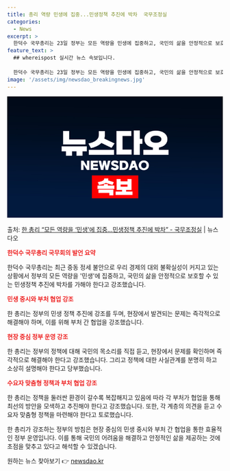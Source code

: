 ```yaml
---
title: 총리 역량 민생에 집중...민생정책 추진에 박차  국무조정실
categories:
  - News
excerpt: >
  한덕수 국무총리는 23일 정부는 모든 역량을 민생에 집중하고, 국민의 삶을 안정적으로 보호할 수 있는 민생정…
feature_text: >
  ## whereispost 실시간 뉴스 속보입니다.

  한덕수 국무총리는 23일 정부는 모든 역량을 민생에 집중하고, 국민의 삶을 안정적으로 보호할 수 있는 민생정…
image: '/assets/img/newsdao_breakingnews.jpg'
---
```


![뉴스다오 속보](/assets/img/newsdao_breakingnews.jpg)

<p>출처: <a href="https://newsdao.kr/3652" rel="dofollow">한 총리 “모든 역량을 ‘민생’에 집중…민생정책 추진에 박차” - 국무조정실</a> | 뉴스다오</p>

<b><span style="color: #ee2323;">한덕수 국무총리 국무회의 발언 요약</span></b>

한덕수 국무총리는 최근 중동 정세 불안으로 우리 경제의 대외 불확실성이 커지고 있는 상황에서 정부의 모든 역량을 '민생'에 집중하고, 국민의 삶을 안정적으로 보호할 수 있는 민생정책 추진에 박차를 가해야 한다고 강조했습니다.

<b><span style="color: #ee2323;">민생 중시와 부처 협업 강조</span></b>

한 총리는 정부의 민생 정책 추진에 강조를 두며, 현장에서 발견되는 문제는 즉각적으로 해결해야 하며, 이를 위해 부처 간 협업을 강조했습니다.

<b><span style="color: #ee2323;">현장 중심 정부 운영 강조</span></b>

한 총리는 정부의 정책에 대해 국민의 목소리를 직접 듣고, 현장에서 문제를 확인하며 즉각적으로 해결해야 한다고 강조했습니다. 그리고 정책에 대한 사실관계를 분명히 하고 소상히 설명해야 한다고 당부했습니다.

<b><span style="color: #ee2323;">수요자 맞춤형 정책과 부처 협업 강조</span></b>

한 총리는 정책을 둘러싼 환경이 갈수록 복잡해지고 있음에 따라 각 부처가 협업을 통해 최선의 방안을 모색하고 추진해야 한다고 강조했습니다. 또한, 각 계층의 의견을 듣고 수요자 맞춤형 정책을 마련해야 한다고 토로했습니다.

한 총리가 강조하는 정부의 방침은 현장 중심의 민생 중시와 부처 간 협업을 통한 효율적인 정부 운영입니다. 이를 통해 국민의 어려움을 해결하고 안정적인 삶을 제공하는 것에 초점을 맞추고 있다고 해석할 수 있겠습니다. 

원하는 뉴스 찾아보기 👉 <a href="https://newsdao.kr" rel="dofollow">newsdao.kr</a>


